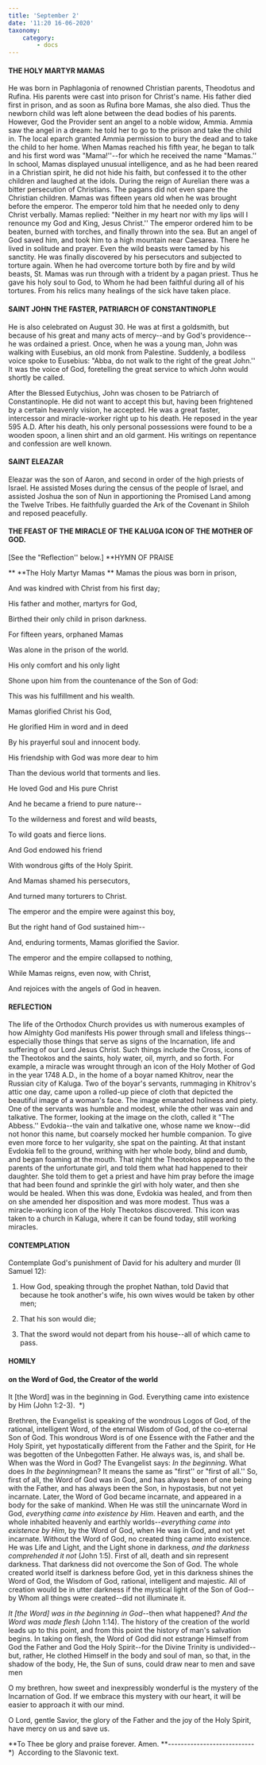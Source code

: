 ```yaml
---
title: 'September 2'
date: '11:20 16-06-2020'
taxonomy:
    category:
        - docs
---
```

#### THE HOLY MARTYR MAMAS

He was born in Paphlagonia of renowned Christian parents, Theodotus and Rufina. His parents were cast into prison for Christ's name. His father died first in prison, and as soon as Rufina bore Mamas, she also died. Thus the newborn child was left alone between the dead bodies of his parents. However, God the Provider sent an angel to a noble widow, Ammia. Ammia saw the angel in a dream: he told her to go to the prison and take the child in. The local eparch granted Ammia permission to bury the dead and to take the child to her home. When Mamas reached his fifth year, he began to talk and his first word was "Mama!''--for which he received the name "Mamas.'' In school, Mamas displayed unusual intelligence, and as he had been reared in a Christian spirit, he did not hide his faith, but confessed it to the other children and laughed at the idols. During the reign of Aurelian there was a bitter persecution of Christians. The pagans did not even spare the Christian children. Mamas was fifteen years old when he was brought before the emperor. The emperor told him that he needed only to deny Christ verbally. Mamas replied: "Neither in my heart nor with my lips will I renounce my God and King, Jesus Christ.'' The emperor ordered him to be beaten, burned with torches, and finally thrown into the sea. But an angel of God saved him, and took him to a high mountain near Caesarea. There he lived in solitude and prayer. Even the wild beasts were tamed by his sanctity. He was finally discovered by his persecutors and subjected to torture again. When he had overcome torture both by fire and by wild beasts, St. Mamas was run through with a trident by a pagan priest. Thus he gave his holy soul to God, to Whom he had been faithful during all of his tortures. From his relics many healings of the sick have taken place.

#### SAINT JOHN THE FASTER, PATRIARCH OF CONSTANTINOPLE

He is also celebrated on August 30. He was at first a goldsmith, but because of his great and many acts of mercy--and by God's providence--he was ordained a priest. Once, when he was a young man, John was walking with Eusebius, an old monk from Palestine. Suddenly, a bodiless voice spoke to Eusebius: "Abba, do not walk to the right of the great John.'' It was the voice of God, foretelling the great service to which John would shortly be called. 

After the Blessed Eutychius, John was chosen to be Patriarch of Constantinople. He did not want to accept this but, having been frightened by a certain heavenly vision, he accepted. He was a great faster, intercessor and miracle-worker right up to his death. He reposed in the year 595 A.D. After his death, his only personal possessions were found to be a wooden spoon, a linen shirt and an old garment. His writings on repentance and confession are well known.

#### SAINT ELEAZAR

Eleazar was the son of Aaron, and second in order of the high priests of Israel. He assisted Moses during the census of the people of Israel, and assisted Joshua the son of Nun in apportioning the Promised Land among the Twelve Tribes. He faithfully guarded the Ark of the Covenant in Shiloh and reposed peacefully.

#### THE FEAST OF THE MIRACLE OF THE KALUGA ICON OF THE MOTHER OF GOD.

[See the "Reflection'' below.]
**HYMN OF PRAISE

**
**The Holy Martyr Mamas
**
Mamas the pious was born in prison,
 

And was kindred with Christ from his first day;
 

His father and mother, martyrs for God,


Birthed their only child in prison darkness.


For fifteen years, orphaned Mamas


Was alone in the prison of the world.
 

His only comfort and his only light
 

Shone upon him from the countenance of the Son of God:
 

This was his fulfillment and his wealth.
 

Mamas glorified Christ his God,
 

He glorified Him in word and in deed
 

By his prayerful soul and innocent body.
 

His friendship with God was more dear to him
 

Than the devious world that torments and lies.
 

He loved God and His pure Christ
 

And he became a friend to pure nature--
 

To the wilderness and forest and wild beasts,
 

To wild goats and fierce lions.
 

And God endowed his friend
 

With wondrous gifts of the Holy Spirit.
 

And Mamas shamed his persecutors,
 

And turned many torturers to Christ.
 

The emperor and the empire were against this boy,
 

But the right hand of God sustained him--
 

And, enduring torments, Mamas glorified the Savior.
 

The emperor and the empire collapsed to nothing,
 

While Mamas reigns, even now, with Christ,
 

And rejoices with the angels of God in heaven.


#### REFLECTION

The life of the Orthodox Church provides us with numerous examples of how Almighty God manifests His power through small and lifeless things--especially those things that serve as signs of the Incarnation, life and suffering of our Lord Jesus Christ. Such things include the Cross, icons of the Theotokos and the saints, holy water, oil, myrrh, and so forth. For example, a miracle was wrought through an icon of the Holy Mother of God in the year 1748 A.D., in the home of a boyar named Khitrov, near the Russian city of Kaluga. Two of the boyar's servants, rummaging in Khitrov's attic one day, came upon a rolled-up piece of cloth that depicted the beautiful image of a woman's face. The image emanated holiness and piety. One of the servants was humble and modest, while the other was vain and talkative. The former, looking at the image on the cloth, called it "The Abbess.'' Evdokia--the vain and talkative one, whose name we know--did not honor this name, but coarsely mocked her humble companion. To give even more force to her vulgarity, she spat on the painting. At that instant Evdokia fell to the ground, writhing with her whole body, blind and dumb, and began foaming at the mouth. That night the Theotokos appeared to the parents of the unfortunate girl, and told them what had happened to their daughter. She told them to get a priest and have him pray before the image that had been found and sprinkle the girl with holy water, and then she would be healed. When this was done, Evdokia was healed, and from then on she amended her disposition and was more modest. Thus was a miracle-working icon of the Holy Theotokos discovered. This icon was taken to a church in Kaluga, where it can be found today, still working miracles.

#### CONTEMPLATION


Contemplate God's punishment of David for his adultery and murder (II Samuel 12):

1.  How God, speaking through the prophet Nathan, told David that because he took another's wife, his own wives would be taken by other men;

1.  That his son would die;

1.  That the sword would not depart from his house--all of which came to pass.

#### HOMILY


#### on the Word of God, the Creator of the world

It [the Word] was in the beginning in God. Everything came into existence by Him (John 1:2-3).  *) 



Brethren, the Evangelist is speaking of the wondrous Logos of God, of the rational, intelligent Word, of the eternal Wisdom of God, of the co-eternal Son of God. This wondrous Word is of one Essence with the Father and the Holy Spirit, yet hypostatically different from the Father and the Spirit, for He was begotten of the Unbegotten Father. He always was, is, and shall be. When was the Word in God? The Evangelist says: *In the beginning*. What does *In the beginning*mean? It means the same as "first'' or "first of all.'' So, first of all, the Word of God was in God, and has always been of one being with the Father, and has always been the Son, in hypostasis, but not yet incarnate. Later, the Word of God became incarnate, and appeared in a body for the sake of mankind. When He was still the unincarnate Word in God, *everything came into existence by Him*. Heaven and earth, and the whole inhabited heavenly and earthly worlds--*everything came into existence by Him*, by the Word of God, when He was in God, and not yet incarnate. Without the Word of God, no created thing came into existence. He was Life and Light, and the Light shone in darkness, *and the darkness comprehended it not* (John 1:5). First of all, death and sin represent darkness. That darkness did not overcome the Son of God. The whole created world itself is darkness before God, yet in this darkness shines the Word of God, the Wisdom of God, rational, intelligent and majestic. All of creation would be in utter darkness if the mystical light of the Son of God--by Whom all things were created--did not illuminate it.

*It [the Word] was in the beginning in God*--then what happened? *And the Word was made flesh* (John 1:14). The history of the creation of the world leads up to this point, and from this point the history of man's salvation begins. In taking on flesh, the Word of God did not estrange Himself from God the Father and God the Holy Spirit--for the Divine Trinity is undivided--but, rather, He clothed Himself in the body and soul of man, so that, in the shadow of the body, He, the Sun of suns, could draw near to men and save men 

O my brethren, how sweet and inexpressibly wonderful is the mystery of the Incarnation of God. If we embrace this mystery with our heart, it will be easier to approach it with our mind.

O Lord, gentle Savior, the glory of the Father and the joy of the Holy Spirit, have mercy on us and save us.

**To Thee be glory and praise forever. Amen.
**---------------------------
*)  According to the Slavonic text.
